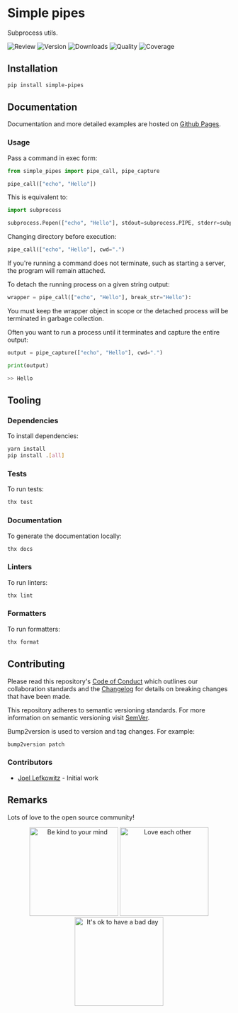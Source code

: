 # Simple pipes

Subprocess utils.

![Review](https://img.shields.io/github/actions/workflow/status/JoelLefkowitz/simple-pipes/review.yml)
![Version](https://img.shields.io/pypi/v/simple-pipes)
![Downloads](https://img.shields.io/pypi/dw/simple-pipes)
![Quality](https://img.shields.io/codacy/grade/dc58dc1425df48c5be692f01029b732e)
![Coverage](https://img.shields.io/codacy/coverage/dc58dc1425df48c5be692f01029b732e)

## Installation

```bash
pip install simple-pipes
```

## Documentation

Documentation and more detailed examples are hosted on [Github Pages](https://joellefkowitz.github.io/simple-pipes).

### Usage

Pass a command in exec form:

```python
from simple_pipes import pipe_call, pipe_capture

pipe_call(["echo", "Hello"])
```

This is equivalent to:

```python
import subprocess

subprocess.Popen(["echo", "Hello"], stdout=subprocess.PIPE, stderr=subprocess.STDOUT)
```

Changing directory before execution:

```python
pipe_call(["echo", "Hello"], cwd=".")
```

If you're running a command does not terminate, such as starting a server, the program will remain attached.

To detach the running process on a given string output:

```python
wrapper = pipe_call(["echo", "Hello"], break_str="Hello"):
```

You must keep the wrapper object in scope or the detached process will be terminated in garbage collection.

Often you want to run a process until it terminates and capture the entire output:

```python
output = pipe_capture(["echo", "Hello"], cwd=".")

print(output)

>> Hello
```

## Tooling

### Dependencies

To install dependencies:

```bash
yarn install
pip install .[all]
```

### Tests

To run tests:

```bash
thx test
```

### Documentation

To generate the documentation locally:

```bash
thx docs
```

### Linters

To run linters:

```bash
thx lint
```

### Formatters

To run formatters:

```bash
thx format
```

## Contributing

Please read this repository's [Code of Conduct](CODE_OF_CONDUCT.md) which outlines our collaboration standards and the [Changelog](CHANGELOG.md) for details on breaking changes that have been made.

This repository adheres to semantic versioning standards. For more information on semantic versioning visit [SemVer](https://semver.org).

Bump2version is used to version and tag changes. For example:

```bash
bump2version patch
```

### Contributors

- [Joel Lefkowitz](https://github.com/joellefkowitz) - Initial work

## Remarks

Lots of love to the open source community!

<div align='center'>
    <img width=200 height=200 src='https://media.giphy.com/media/osAcIGTSyeovPq6Xph/giphy.gif' alt='Be kind to your mind' />
    <img width=200 height=200 src='https://media.giphy.com/media/KEAAbQ5clGWJwuJuZB/giphy.gif' alt='Love each other' />
    <img width=200 height=200 src='https://media.giphy.com/media/WRWykrFkxJA6JJuTvc/giphy.gif' alt="It's ok to have a bad day" />
</div>
